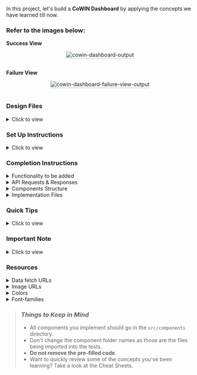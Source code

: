 In this project, let's build a **CoWIN Dashboard** by applying the concepts we have learned till now.

### Refer to the images below:

**Success View** <br/>

<div style="text-align: center;">
    <img src="https://assets.ccbp.in/frontend/content/react-js/cowin-dashbaord-output.gif" alt="cowin-dashboard-output" style="max-width:70%;box-shadow:0 2.8px 2.2px rgba(0, 0, 0, 0.12)">
</div>
<br/>

**Failure View** <br/>

<div style="text-align: center;">
    <img src="https://assets.ccbp.in/frontend/content/react-js/cowin-dashbaord-failure-view-output.gif" alt="cowin-dashboard-failure-view-output" style="max-width:70%;box-shadow:0 2.8px 2.2px rgba(0, 0, 0, 0.12)">
</div>
<br/>

### Design Files

<details>
<summary>Click to view</summary>

- [Extra Large Devices (Size >= 1200px) - Success View](https://assets.ccbp.in/frontend/content/react-js/cowin-dashboard-xl-output.png)
- [Extra Large Devices (Size >= 1200px) - Failure View](https://assets.ccbp.in/frontend/content/react-js/cowin-dashbaord-xl-failure-view-output.png)

</details>

### Set Up Instructions

<details>
<summary>Click to view</summary>

- Download dependencies by running `npm install`
- Start up the app using `npm start`
</details>

### Completion Instructions

<details>
<summary>Functionality to be added</summary>
<br/>

The app must have the following functionalities

- When the page is opened,
  - An HTTP GET request should be made to the **covidVaccinationDataApiUrl**
  - **_loader_** should be displayed while the HTTP request is fetching the data
  - After the HTTP request is successful, the response received should be displayed using different charts from `recharts`
  - The last 7 days vaccination data should be displayed using the `BarChart` component from `recharts`
  - The data for vaccination by gender and vaccination by age should be displayed as two different pie charts using the `PieChart` component from `recharts`
  - When the HTTP GET request to the **covidVaccinationDataApiUrl** returns an error response then the [FailureView](https://assets.ccbp.in/frontend/react-js/api-failure-view.png) should be displayed
  </details>

<details>

<summary>API Requests & Responses</summary>

- The example response received from request to the **covidVaccinationDataApiUrl** will be

```json
{
  "last_7_days_vaccination": [
    {
      "vaccine_date": "30th Jul",
      "dose_1": 3757930,
      "dose_2": 1817805
    },
    ...
  ],
  "vaccination_by_age": [
    {
      "age": "18-44",
      "count": 482792375
    },
    ...
  ],
  "vaccination_by_gender": [
    {
      "count": 4809680,
      "gender": "Male"
    },
    ...
  ]
}
```

</details>
<details>
<summary>Components Structure</summary>

<br/>
<div style="text-align: center;">
    <img src="https://assets.ccbp.in/frontend/content/react-js/cowin-dashbaord-component-structure-breakdown.png" alt="cowin-dashbaord-component-breakdown-structure" style="max-width:100%;box-shadow:0 2.8px 2.2px rgba(0, 0, 0, 0.12)">
</div>
<br/>

</details>
<details>
<summary>Implementation Files</summary>
<br/>

Use these files to complete the implementation:

- `src/components/CowinDashboard/index.js`
- `src/components/CowinDashboard/styledComponents.js`
- `src/components/VaccinationCoverage/index.js`
- `src/components/VaccinationCoverage/styledComponents.js`
- `src/components/VaccinationByGender/index.js`
- `src/components/VaccinationByGender/styledComponents.js`
- `src/components/VaccinationByAge/index.js`
- `src/components/VaccinationByAge/styledComponents.js`
</details>

### Quick Tips

<details close>
<summary>Click to view</summary>
<br>

- To show the animated loader, we need to import the `Loader` component as

  - In order to render the given animated loader, use **ThreeDots** for `type` attribute & also use **#ffffff** for `color` attribute of `Loader` component

  ```jsx
  <Loader type="ThreeDots" color="#ffffff" height={80} width={80} />
  ```

  </details>

### Important Note

<details>
<summary>Click to view</summary>

<br/>

- To build this project, take a look at the <a href="https://learning.ccbp.in/frontend-development/course?c_id=2f4192f7-7495-49ca-a6ce-6b74005e25f1&s_id=383d65f5-a1e8-4f9a-9a72-754bd49a614b&t_id=416f0cab-8425-413b-9157-c7b4d4ae4467" target="_blank">Recharts</a> reading material
- **The following instructions are required for the tests to pass**

  - Wrap the `Loader` component with an HTML container element and add the `data-testid` attribute value as `loader` to it

    ```jsx
    <div data-testid="loader">
      <Loader type="ThreeDots" color="#ffffff" height={80} width={80} />
    </div>
    ```

  - Provide `width` and `height` to the respective chart component to make the charts visible on the page <br> For example:

    ```jsx
    <BarChart width={1000} height={300} />
    ```

    - Provide `width` and `height` as **number**

  - Achieve this CoWIN Dashboard on desktop devices. You can try different charts provided by the `recharts` package with customized data

</details>

### Resources

<details>
<summary>Data fetch URLs</summary>

- **covidVaccinationDataApiUrl** : https://apis.ccbp.in/covid-vaccination-data

</details>

<details>
<summary>Image URLs</summary>

- [https://assets.ccbp.in/frontend/react-js/api-failure-view.png](https://assets.ccbp.in/frontend/react-js/api-failure-view.png) alt should be **failure view**
- [https://assets.ccbp.in/frontend/react-js/cowin-logo.png](https://assets.ccbp.in/frontend/react-js/cowin-logo.png) alt should be **website logo**
</details>

<details>
<summary>Colors</summary>

<br/>

<div style="background-color: #161625; width: 150px; padding: 10px; color: white">Hex: #161625</div>
<div style="background-color: #2cc6c6; width: 150px; padding: 10px; color: black">Hex: #2cc6c6</div>
<div style="background-color: #cbd5e1; width: 150px; padding: 10px; color: black">Hex: #cbd5e1</div>
<div style="background-color: #ffffff; width: 150px; padding: 10px; color: black">Hex: #ffffff</div>
<div style="background-color: #1c1c2b; width: 150px; padding: 10px; color: white">Hex: #1c1c2b</div>
<div style="background-color: #2d87bb; width: 150px; padding: 10px; color: black">Hex: #2d87bb</div>
<div style="background-color: #a3df9f; width: 150px; padding: 10px; color: black">Hex: #a3df9f</div>
<div style="background-color: #64c2a6; width: 150px; padding: 10px; color: black">Hex: #64c2a6</div>
<div style="background-color: #94a3b8; width: 150px; padding: 10px; color: black">Hex: #94a3b8</div>
<div style="background-color: #f54394; width: 150px; padding: 10px; color: black">Hex: #f54394</div>
<div style="background-color: #5a8dee; width: 150px; padding: 10px; color: black">Hex: #5a8dee</div>
<div style="background-color: #2cc6c6; width: 150px; padding: 10px; color: black">Hex: #2cc6c6</div>
<div style="background-color: #6c757d; width: 150px; padding: 10px; color: black">Hex: #6c757d</div>
<div style="background-color: #5a8dee; width: 150px; padding: 10px; color: black">Hex: #5a8dee</div>

</details>

<details>
<summary>Font-families</summary>

- Roboto
</details>

> ### _Things to Keep in Mind_
>
> - All components you implement should go in the `src/components` directory.
> - Don't change the component folder names as those are the files being imported into the tests.
> - **Do not remove the pre-filled code**.
> - Want to quickly review some of the concepts you’ve been learning? Take a look at the Cheat Sheets.
